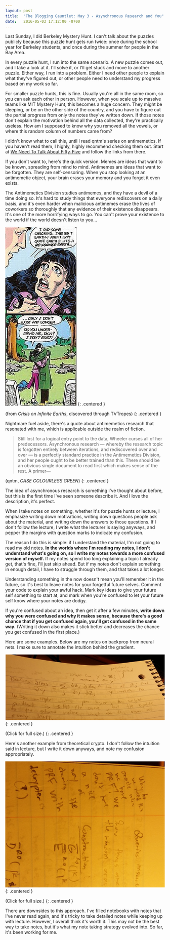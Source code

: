 ```yaml
---
layout: post
title:  "The Blogging Gauntlet: May 3 - Asynchronous Research and You"
date:   2016-05-03 17:12:00 -0700
---
```


Last Sunday, I did Berkeley Mystery Hunt. I can't talk about the puzzles
publicly because this puzzle hunt gets run twice: once during the school
year for Berkeley students, and once during the summer for people in the
Bay Area.

In every puzzle hunt, I run into the same scenario. A new puzzle comes out,
and I take a look at it. I'll solve it, or I'll get stuck and move to
another puzzle. Either way, I run into a problem. Either I need other
people to explain what they've figured out, or other people need to
understand my progress based on my work so far.

For smaller puzzle hunts, this is fine. Usually you're all in the same
room, so you can ask each other in person. However, when you scale
up to massive teams like MIT Mystery Hunt, this becomes a huge
concern. They might be sleeping, or be on the other side of the country,
and you have to figure out the partial progress from only the notes they've
written down. If those notes don't explain the motivation behind all
the data collected, they're practically useless. How am I supposed to
know why you removed all the vowels, or where this random column of
numbers came from?

I didn't know what to call this, until I read qntm's series on
antimemetics. If you haven't read them, I highly, highly recommend checking
them out. Start at [We Need To Talk About Fifty-Five](http://www.scp-wiki.net/we-need-to-talk-about-fifty-five)
and follow the links from there.

If you don't want to, here's the quick version. Memes are ideas that
want to be known, spreading from mind to mind. Antimemes are ideas that
want to be forgotten. They are self-censoring. When you stop looking at
an antimemetic object, your brain erases your memory and you forget
it even exists.

The Antimemetics Division studies antimemes, and
they have a devil of a time doing so. It's hard to study things that
everyone rediscovers on a daily basis, and it's even harder when
malicious antimemes erase the lives of coworkers so thoroughly that
any evidence of their existence disappears. It's one of the more
horrifying ways to go. You can't prove your existence to the world
if the world doesn't listen to you...

![I don't exist](/public/may3/retgone.jpg)
{: .centered }

(from *Crisis on Infinite Earths*, discovered through TVTropes)
{: .centered }

Nightmare fuel aside, there's a quote about antimemetics research
that resonated with me, which is applicable outside the realm of
fiction.

> Still lost for a logical entry point to the data, Wheeler curses all of her predecessors. Asynchronous research — whereby the research topic is forgotten entirely between iterations, and rediscovered over and over — is a perfectly standard practice in the Antimemetics Division, and her people ought to be better trained than this. There should be an obvious single document to read first which makes sense of the rest. A primer—

(qntm, *CASE COLOURLESS GREEN*)
{: .centered }

The idea of asynchronous research is something I've thought about before,
but this is the first time I've seen someone describe it. And I love the
description, it's perfect.

When I take notes on something, whether it's for puzzle hunts or lecture,
I emphasize writing down motivations, writing down questions
people ask about the material, and writing down the answers to those questions.
If I don't follow the lecture, I write what the lecturer is saying anyways,
and pepper the margins with question marks to indicate my confusion.

The reason I do this is simple: if I understand the material, I'm not going
to read my old notes. **In the worlds where I'm reading my notes, I don't
understand what's going on, so I write my notes towards a more confused
version of myself.** If my notes spend too long explaining a topic I already
get, that's fine, I'll just skip ahead. But if my notes don't explain something
in enough detail, I have to struggle through them, and that takes a lot longer.

Understanding something in the now doesn't mean you'll remember it in the future,
so it's best to leave notes for your forgetful future selves. Comment your code
to explain your awful hack. Mark key ideas to give your future self something
to start at, and mark when you're confused to let your future self
know where your notes are dodgy.

If you're confused about an idea, then get it after a few minutes, **write down why you were confused and why
it makes sense, because there's a good chance that if you get confused again,
you'll get confused in the same way.**
(Writing it down also makes it stick better and decreases the chance
you get confused in the first place.)

Here are some examples. Below are my notes on backprop from neural nets.
I make sure to annotate the intuition behind the gradient.

[![Lecture notes](/public/may3/smallbackprop.png)](/public/may3/backprop.jpg)
{: .centered }

(Click for full size.)
{: .centered }

Here's another example from theoretical crypto.
I don't follow the intuition said in lecture, but I write it down anyways,
and note my confusion appropriately.

[![Lecture notes](/public/may3/smallcrypto.jpg)](/public/may3/crypto.png)
{: .centered }

(Click for full size.)
{: .centered }

There are downsides to this approach. I've filled notebooks with notes that
I've never read again, and it's tricky to take detailed notes while keeping
up with lecture. However, I overall think it's worth it.
This may not be the best way to take notes, but it's what my note taking
strategy evolved into. So far, it's been working for me.

